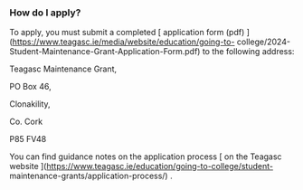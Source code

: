 ###  How do I apply?

To apply, you must submit a completed [ application form (pdf)
](https://www.teagasc.ie/media/website/education/going-to-
college/2024-Student-Maintenance-Grant-Application-Form.pdf) to the following
address:

Teagasc Maintenance Grant,

PO Box 46,

Clonakility,

Co. Cork

P85 FV48

You can find guidance notes on the application process [ on the Teagasc
website ](https://www.teagasc.ie/education/going-to-college/student-
maintenance-grants/application-process/) .

